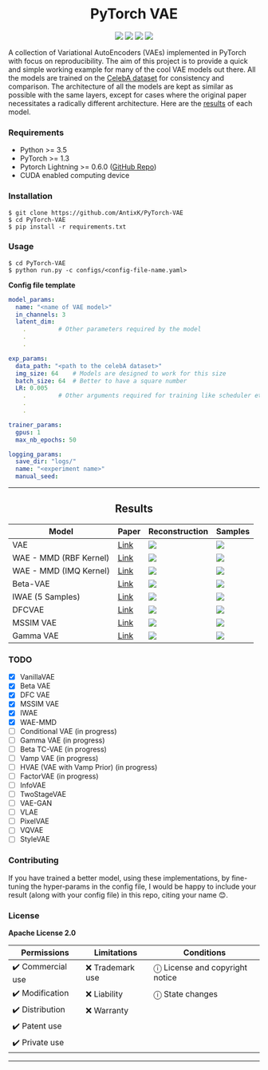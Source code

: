 <h1 align="center">
  <b>PyTorch VAE</b><br>
</h1>

<p align="center">
      <a href="https://www.python.org/">
        <img src="https://img.shields.io/badge/Python-3.5-ff69b4.svg" /></a>
       <a href= "https://pytorch.org/">
        <img src="https://img.shields.io/badge/PyTorch-1.3-2BAF2B.svg" /></a>
       <a href= "https://github.com/AntixK/PyTorch-VAE/blob/master/LICENSE.md">
        <img src="https://img.shields.io/badge/license-Apache2.0-blue.svg" /></a>
         <a href= "https://twitter.com/intent/tweet?text=PyTorch-VAE:%20Collection%20of%20VAE%20models%20in%20PyTorch.&url=https://github.com/AntixK/PyTorch-VAE">
        <img src="https://img.shields.io/twitter/url/https/shields.io.svg?style=social" /></a>

</p>

A collection of Variational AutoEncoders (VAEs) implemented in PyTorch with focus on reproducibility. The aim of this project is to provide
a quick and simple working example for many of the cool VAE models out there. All the models are trained on the [CelebA dataset](http://mmlab.ie.cuhk.edu.hk/projects/CelebA.html)
for consistency and comparison. The architecture of all the models are kept as similar as possible with the same layers, except for cases where the original paper necessitates a radically different architecture.
Here are the [results](https://github.com/AntixK/PyTorch-VAE/blob/master/README.md#--results) of each model.

### Requirements
- Python >= 3.5
- PyTorch >= 1.3
- Pytorch Lightning >= 0.6.0 ([GitHub Repo](https://github.com/PyTorchLightning/pytorch-lightning/tree/deb1581e26b7547baf876b7a94361e60bb200d32))
- CUDA enabled computing device

### Installation
```
$ git clone https://github.com/AntixK/PyTorch-VAE
$ cd PyTorch-VAE
$ pip install -r requirements.txt
```

### Usage
```
$ cd PyTorch-VAE
$ python run.py -c configs/<config-file-name.yaml>
```
**Config file template**
```yaml
model_params:
  name: "<name of VAE model>"
  in_channels: 3
  latent_dim: 
    .         # Other parameters required by the model
    .
    .

exp_params:
  data_path: "<path to the celebA dataset>"
  img_size: 64    # Models are designed to work for this size
  batch_size: 64  # Better to have a square number
  LR: 0.005
    .         # Other arguments required for training like scheduler etc.
    .
    .

trainer_params:
  gpus: 1         
  max_nb_epochs: 50

logging_params:
  save_dir: "logs/"
  name: "<experiment name>"
  manual_seed: 
```


----
<h2 align="center">
  <b>Results</b><br>
</h2>


| Model                 | Paper                                            |Reconstruction | Samples |
|-----------------------|--------------------------------------------------|---------------|---------|
| VAE                   |[Link](https://arxiv.org/abs/1312.6114)           |    ![][2]     | ![][1]  |
| WAE - MMD (RBF Kernel)|[Link](https://arxiv.org/abs/1711.01558)          |    ![][4]     | ![][3]  |
| WAE - MMD (IMQ Kernel)|[Link](https://arxiv.org/abs/1711.01558)          |    ![][6]     | ![][5]  |
| Beta-VAE              |[Link](https://openreview.net/forum?id=Sy2fzU9gl) |    ![][8]     | ![][7]  |
| IWAE (5 Samples)      |[Link](https://arxiv.org/abs/1804.03599)          |    ![][10]    | ![][9]  |
| DFCVAE                |[Link](https://arxiv.org/abs/1610.00291)          |    ![][12]    | ![][11] |
| MSSIM VAE             |[Link](https://arxiv.org/abs/1511.06409)          |    ![][14]    | ![][13] |
| Gamma VAE             |[Link](https://arxiv.org/abs/1610.05683)          |    ![][16]    | ![][15] |

<!--| Disentangled Beta-VAE |[Link](https://arxiv.org/abs/1804.03599)          |    ![][10]     | ![][9] |-->



### TODO
- [x] VanillaVAE
- [x] Beta VAE
- [x] DFC VAE
- [x] MSSIM VAE
- [x] IWAE
- [x] WAE-MMD
- [ ] Conditional VAE (in progress)
- [ ] Gamma VAE (in progress)
- [ ] Beta TC-VAE (in progress) 
- [ ] Vamp VAE (in progress)
- [ ] HVAE (VAE with Vamp Prior) (in progress)
- [ ] FactorVAE (in progress)
- [ ] InfoVAE
- [ ] TwoStageVAE
- [ ] VAE-GAN
- [ ] VLAE
- [ ] PixelVAE
- [ ] VQVAE
- [ ] StyleVAE

### Contributing
If you have trained a better model, using these implementations, by fine-tuning the hyper-params in the config file,
I would be happy to include your result (along with your config file) in this repo, citing your name 😊.

### License
**Apache License 2.0**

| Permissions      | Limitations       | Conditions                       |
|------------------|-------------------|----------------------------------|
| ✔️ Commercial use |  ❌  Trademark use |  ⓘ License and copyright notice | 
| ✔️ Modification   |  ❌  Liability     |  ⓘ State changes                |
| ✔️ Distribution   |  ❌  Warranty      |                                  |
| ✔️ Patent use     |                   |                                  |
| ✔️ Private use    |                   |                                  |

-----------

[1]: https://github.com/AntixK/PyTorch-VAE/blob/master/assets/Vanilla%20VAE_25.png
[2]: https://github.com/AntixK/PyTorch-VAE/blob/master/assets/recons_Vanilla%20VAE_25.png
[3]: https://github.com/AntixK/PyTorch-VAE/blob/master/assets/WAE_RBF_18.png
[4]: https://github.com/AntixK/PyTorch-VAE/blob/master/assets/recons_WAE_RBF_19.png
[5]: https://github.com/AntixK/PyTorch-VAE/blob/master/assets/WAE_IMQ_15.png
[6]: https://github.com/AntixK/PyTorch-VAE/blob/master/assets/recons_WAE_IMQ_15.png
[7]: https://github.com/AntixK/PyTorch-VAE/blob/master/assets/BetaVAE_B_20.png
[8]: https://github.com/AntixK/PyTorch-VAE/blob/master/assets/recons_BetaVAE_B_20.png
[9]: https://github.com/AntixK/PyTorch-VAE/blob/master/assets/IWAE_19.png
[10]: https://github.com/AntixK/PyTorch-VAE/blob/master/assets/recons_IWAE_19.png
[11]: https://github.com/AntixK/PyTorch-VAE/blob/master/assets/DFCVAE_49.png
[12]: https://github.com/AntixK/PyTorch-VAE/blob/master/assets/recons_DFCVAE_49.png
[13]: https://github.com/AntixK/PyTorch-VAE/blob/master/assets/MSSIMVAE_29.png
[14]: https://github.com/AntixK/PyTorch-VAE/blob/master/assets/recons_MSSIMVAE_29.png
[15]: https://github.com/AntixK/PyTorch-VAE/blob/master/assets/GammaVAE_29.png
[16]: https://github.com/AntixK/PyTorch-VAE/blob/master/assets/recons_GammaVAE_29.png


[python-image]: https://img.shields.io/badge/Python-3.5-ff69b4.svg
[python-url]: https://www.python.org/

[pytorch-image]: https://img.shields.io/badge/PyTorch-1.3-2BAF2B.svg
[pytorch-url]: https://pytorch.org/

[twitter-image]:https://img.shields.io/twitter/url/https/shields.io.svg?style=social
[twitter-url]:https://twitter.com/intent/tweet?text=Neural%20Blocks-Easy%20to%20use%20neural%20net%20blocks%20for%20fast%20prototyping.&url=https://github.com/AntixK/NeuralBlocks


[license-image]:https://img.shields.io/badge/license-Apache2.0-blue.svg
[license-url]:https://github.com/AntixK/PyTorch-VAE/blob/master/LICENSE.md
